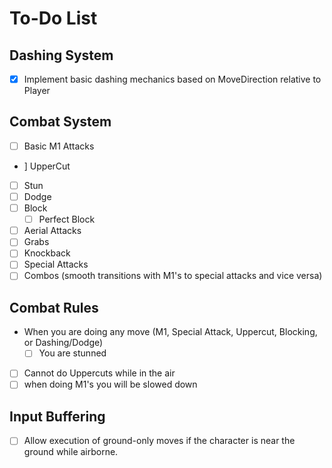 # To-Do List

## Dashing System
- [x] Implement basic dashing mechanics based on MoveDirection relative to Player

## Combat System
- [ ] Basic M1 Attacks
-  ] UpperCut
- [ ] Stun
- [ ] Dodge
- [ ] Block
    - [ ] Perfect Block
- [ ] Aerial Attacks
- [ ] Grabs
- [ ] Knockback
- [ ] Special Attacks
- [ ] Combos (smooth transitions with M1's to special attacks and vice versa)

## Combat Rules
- When you are doing any move (M1, Special Attack, Uppercut, Blocking, or Dashing/Dodge)
    - [ ] You are stunned
- [ ] Cannot do Uppercuts while in the air
- [ ] when doing M1's you will be slowed down

## Input Buffering
- [ ] Allow execution of ground-only moves if the character is near the ground while airborne.